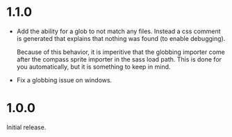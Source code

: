 # 1.1.0

* Add the ability for a glob to not match any files. Instead a css
  comment is generated that explains that nothing was found (to enable
  debugging).
  
  Because of this behavior, it is imperitive that the globbing importer
  come after the compass sprite importer in the sass load path. This is
  done for you automatically, but it is something to keep in mind.

* Fix a globbing issue on windows.

# 1.0.0

Initial release.
